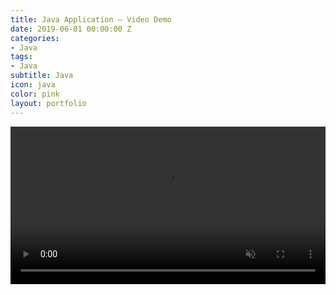 ```yaml
---
title: Java Application – Video Demo
date: 2019-06-01 00:00:00 Z
categories:
- Java
tags:
- Java
subtitle: Java
icon: java
color: pink
layout: portfolio
---
```


<video width="100%" loop muted autoplay preload="auto">
    <source src="https://cdn.jakejnx.com/video/javac.mp4" type="video/mp4" />
    Your browser does not support the video tag.
  </video>
